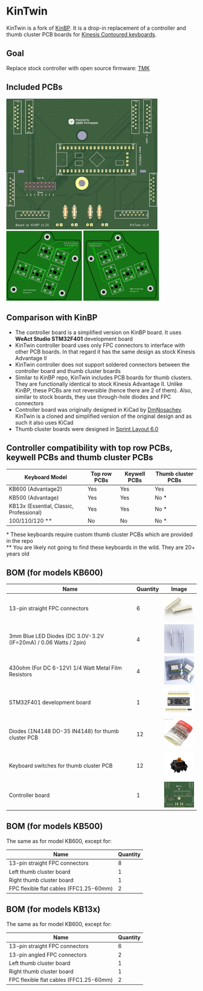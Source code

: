 # KinTwin
KinTwin is a fork of [KinBP](https://github.com/DmNosachev/KinBP). It is a drop-in replacement of a controller and thumb cluster PCB boards for [Kinesis Contoured keyboards](https://deskthority.net/wiki/Kinesis_Contoured).

## Goal
Replace stock controller with open source firmware: [TMK](https://github.com/tmk/tmk_keyboard)

## Included PCBs

<img src="images/controller.jpg" width="400"/>
<img src="images/left-thumb.jpg" width="200"/>
<img src="images/right-thumb.jpg" width="200"/>

## Comparison with KinBP
- The controller board is a simplified version on KinBP board. It uses **WeAct Studio STM32F401** development board
- KinTwin controller board uses only FPC connectors to interface with other PCB boards. In that regard it has the same design as stock Kinesis Advantage II
- KinTwin controller does not support soldered connectors between the controller board and thumb cluster boards
- Similar to KinBP repo, KinTwin includes PCB boards for thumb clusters. They are functionally identical to stock Kinesis Advantage II. Unlike KinBP, these PCBs are not reversible (hence there are 2 of them). Also, similar to stock boards, they use through-hole diodes and FPC connectors
- Controller board was originally designed in KiCad by [DmNosachev](https://github.com/DmNosachev). KinTwin is a cloned and simplified version of the original design and as such it also uses KiCad
- Thumb cluster boards were designed in [Sprint Layout 6.0](https://www.electronic-software-shop.com/lng/en/electronic-software/sprint-layout-60.html?language=en)


## Controller compatibility with top row PCBs, keywell PCBs and thumb cluster PCBs

|Keyboard Model                             |Top row PCBs|Keywell PCBs|Thumb cluster PCBs|
|-------------------------------------------|------------|------------|------------------|
|KB600 (Advantage2)                         |Yes         |Yes         |Yes               |
|KB500 (Advantage)                          |Yes         |Yes         |No  *             |
|KB13x (Essential, Classic, Professional)   |Yes         |Yes         |No  *             |
|100/110/120 **                             |No          |No          |No  *             |

\* These keyboards require custom thumb cluster PCBs which are provided in the repo\
** You are likely not going to find these keyboards in the wild. They are 20+ years old


## BOM (for models KB600)

|Name                                                                |Quantity  |Image  |
|--------------------------------------------------------------------|----------|-------------------------------------------------|
|13-pin straight FPC connectors                                      |    6     |<img src="images/connectors.jpg" width="100"/>       |
|3mm Blue LED Diodes (DC 3.0V-3.2V (IF=20mA) / 0.06 Watts / 2pin)    |    4     |<img src="images/leds.jpg" width="100"/>             |
|430ohm (For DC 6-12V) 1/4 Watt Metal Film Resistors                 |    4     |<img src="images/resistors.jpg" width="100"/>        |
|STM32F401 development board                                         |    1     |<img src="images/development-board.jpg" width="100"/>|
|Diodes (1N4148 DO-35 IN4148) for thumb cluster PCB                  |    12    |<img src="images/diodes.jpg" width="100"/>           |
|Keyboard switches for thumb cluster PCB                             |    12    |<img src="images/switches.jpg" width="100"/>         |
|Controller board                                                    |    1     |<img src="images/controller.jpg" width="100" />      |

## BOM (for models KB500) 
The same as for model KB600, except for:

|Name                                     |Quantity |
|-----------------------------------------|---------|
|13-pin straight FPC connectors           |    8    | 
|Left thumb cluster board                 |    1    |
|Right thumb cluster board                |    1    |
|FPC flexible flat cables (FFC1.25-60mm)  |    2    | 

## BOM (for models KB13x)
The same as for model KB600, except for:

|Name                                    |Quantity  |
|----------------------------------------|----------|
|13-pin straight FPC connectors          |    6     | 
|13-pin angled FPC connectors            |    2     |
|Left thumb cluster board                |    1     |
|Right thumb cluster board               |    1     |
|FPC flexible flat cables (FFC1.25-60mm) |    2     | 